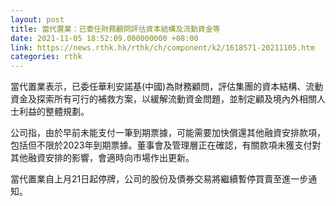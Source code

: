 ```yaml
---
layout: post
title: 當代置業：已委任財務顧問評估資本結構及流動資金等
date: 2021-11-05 18:52:09.000000000 +08:00
link: https://news.rthk.hk/rthk/ch/component/k2/1618571-20211105.htm
categories: rthk
---
```


當代置業表示，已委任華利安諾基(中國)為財務顧問，評估集團的資本結構、流動資金及探索所有可行的補救方案，以緩解流動資金問題，並制定顧及境內外相關人士利益的整體規劃。

公司指，由於早前未能支付一筆到期票據，可能需要加快償還其他融資安排款項，包括但不限於2023年到期票據。董事會及管理層正在確認，有關款項未獲支付對其他融資安排的影響，會適時向市場作出更新。

當代置業自上月21日起停牌，公司的股份及債券交易將繼續暫停買賣至進一步通知。

